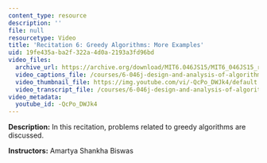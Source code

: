 ```yaml
---
content_type: resource
description: ''
file: null
resourcetype: Video
title: 'Recitation 6: Greedy Algorithms: More Examples'
uid: 19fe435a-ba2f-322a-4d0a-2193a3fd96bd
video_files:
  archive_url: https://archive.org/download/MIT6.046JS15/MIT6_046JS15_rec06_300k.mp4
  video_captions_file: /courses/6-046j-design-and-analysis-of-algorithms-spring-2015/ac2b36a4e4f057d0b817d776e9cf5357_-QcPo_DWJk4.vtt
  video_thumbnail_file: https://img.youtube.com/vi/-QcPo_DWJk4/default.jpg
  video_transcript_file: /courses/6-046j-design-and-analysis-of-algorithms-spring-2015/6530a6fd115ae08196e2fa6d7384b01e_-QcPo_DWJk4.pdf
video_metadata:
  youtube_id: -QcPo_DWJk4
---
```


**Description:** In this recitation, problems related to greedy algorithms are discussed.

**Instructors:** Amartya Shankha Biswas